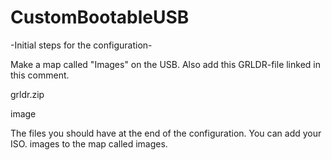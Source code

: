 # CustomBootableUSB


-Initial steps for the configuration-

Make a map called "Images" on the USB.
Also add this GRLDR-file linked in this comment.

grldr.zip

image

The files you should have at the end of the configuration.
You can add your ISO. images to the map called images.
